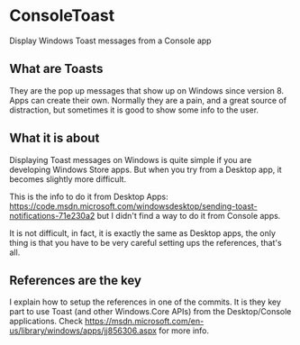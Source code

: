 # ConsoleToast
Display Windows Toast messages from a Console app

## What are Toasts
They are the pop up messages that show up on Windows since version 8. Apps can create their own. Normally they are a pain, and a great source of distraction, but sometimes it is good to show some info to the user.

## What it is about
Displaying Toast messages on Windows is quite simple if you are developing Windows Store apps. But when you try from a Desktop app, it becomes slightly more difficult.

This is the info to do it from Desktop Apps: https://code.msdn.microsoft.com/windowsdesktop/sending-toast-notifications-71e230a2 but I didn't find a way to do it from Console apps.

It is not difficult, in fact, it is exactly the same as Desktop apps, the only thing is that you have to be very careful setting ups the references, that's all.

## References are the key
I explain how to setup the references in one of the commits. It is they key part to use Toast (and other Windows.Core APIs) from the Desktop/Console applications. Check https://msdn.microsoft.com/en-us/library/windows/apps/jj856306.aspx for more info.


